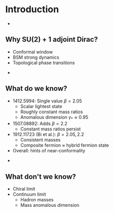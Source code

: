 # Introduction

-

## Why SU(2) + 1 adjoint Dirac?

* Conformal window
* BSM strong dynamics
* Topological phase transitions

-

## What do we know?

* 1412.5994: Single value $\beta=2.05$
  * Scalar lightest state
  * Roughly constant mass ratios
  * Anomalous dimension $\gamma_*\approx 0.95$
* 1507.08892: Adds $\beta=2.2$
  * Constant mass ratios persist
* 1912.11723 (Bi et al.): $\beta=2.05, 2.2$
  * Consistent masses
  * Composite fermion $\approx$ hybrid fermion state
* Overall: hints of near-conformality

-

## What don't we know?

* Chiral limit
* Continuum limit
  * Hadron masses
  * Mass anomalous dimension
